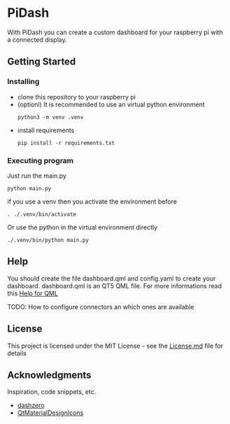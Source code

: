 # PiDash

With PiDash you can create a custom dashboard for your raspberry pi with a connected display.

## Getting Started

### Installing

* clone this repository to your raspberry pi
* (optionl) It is recommended to use an virtual python environment
    ```
    python3 -m venv .venv
    ```
* install requirements
    ```
    pip install -r requirements.txt
    ```

### Executing program
Just run the main.py
```
python main.py
```

if you use a venv then you activate the environment before
```
. ./.venv/bin/activate
```

Or use the python in the virtual environment directly
```
./.venv/bin/python main.py
```

## Help

You should create the file dashboard.qml and config.yaml to create your dashboard. dashboard.qml is an QT5 QML file. For more informations read this [Help for QML](https://doc.qt.io/qt-5/qtqml-index.html)

TODO: How to configure connectors an which ones are available

## License

This project is licensed under the MIT License - see the [License.md](License.md) file for details

## Acknowledgments

Inspiration, code snippets, etc.
* [dashzero](https://github.com/panbachi/dashzero)
* [QtMaterialDesignIcons](https://github.com/sthlm58/QtMaterialDesignIcons)